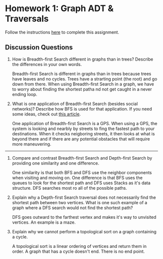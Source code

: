 # Homework 1: Graph ADT & Traversals

Follow the instructions [here](https://make-school-courses.github.io/CS-2.2-Graphs-Recursion/#/Assignments/01-Graph-ADT) to complete this assignment.

## Discussion Questions

1. How is Breadth-first Search different in graphs than in trees? Describe the differences in your own words.

    Breadth-first Search is different in graphs than in trees because trees have leaves and no cycles. Trees have a strarting point (the root) and go down from there. When using Breadth-first Search in a graph, we have to worry about finding the shortest patha nd not get caught in a never ending loop.

2. What is one application of Breadth-first Search (besides social networks)? Describe how BFS is used for that application. If you need some ideas, check out [this article](https://www.geeksforgeeks.org/applications-of-breadth-first-traversal/?ref=rp).

    One application of Breadth-first Search is a GPS. When using a GPS, the system is looking and nearbly by streets to fing the fastest path to your destinations. When it checks neigboring streets, it then looks at what is beyond there and if there are any potential obstacles that will require more maneuvering.

__________________________________________

1. Compare and contrast Breadth-first Search and Depth-first Search by providing one similarity and one difference.

    One similarity is that both BFS and DFS use the neighbor components when visiting and moving on. One difference is that BFS uses the queues to look for the shortest path and DFS uses Stacks as it's data structure. DFS searches most ro all of the possible paths.

2. Explain why a Depth-first Search traversal does not necessarily find the shortest path between two vertices. What is one such example of a graph where a DFS search would not find the shortest path?

    DFS goes outward to the farthest vertex and makes it's way to unvisited vertices. An example is a maze.

3. Explain why we cannot perform a topological sort on a graph containing a cycle.

    A topological sort is a linear ordering of vertices and return them in order. A graph that has a cycle doesn't end. There is no end point.
